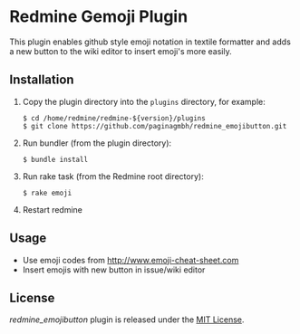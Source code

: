 Redmine Gemoji Plugin
=====================

This plugin enables github style emoji notation in textile formatter and adds a new button to the wiki editor to insert emoji's more easily.


Installation
------------

 1. Copy the plugin directory into the `plugins` directory, for example:
 
        $ cd /home/redmine/redmine-${version}/plugins
        $ git clone https://github.com/paginagmbh/redmine_emojibutton.git

 2. Run bundler (from the plugin directory):

        $ bundle install

 3. Run rake task (from the Redmine root directory):

        $ rake emoji

 4. Restart redmine


Usage
-----

* Use emoji codes from http://www.emoji-cheat-sheet.com
* Insert emojis with new button in issue/wiki editor


License
-------

*redmine_emojibutton* plugin is released under the [MIT License](LICENCE).
